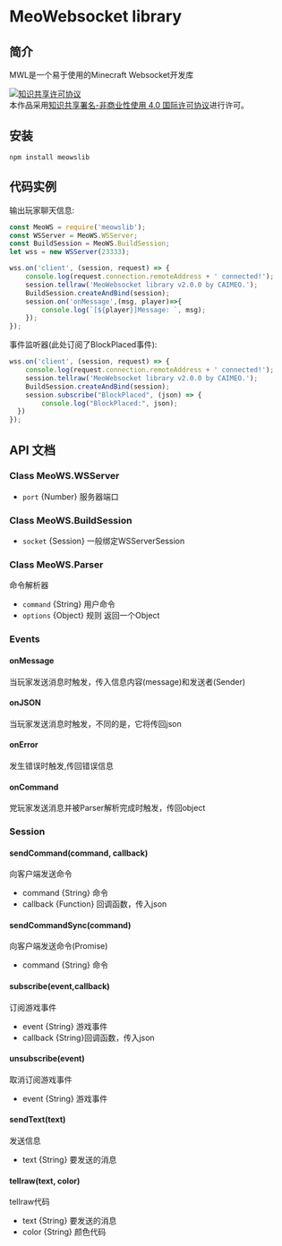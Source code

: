 # MeoWebsocket library

## 简介
MWL是一个易于使用的Minecraft Websocket开发库

<a rel="license" href="http://creativecommons.org/licenses/by-nc/4.0/"><img alt="知识共享许可协议" style="border-width:0" src="https://i.creativecommons.org/l/by-nc/4.0/88x31.png" /></a><br />本作品采用<a rel="license" href="http://creativecommons.org/licenses/by-nc/4.0/">知识共享署名-非商业性使用 4.0 国际许可协议</a>进行许可。
## 安装
`npm install meowslib`

## 代码实例
输出玩家聊天信息:
```js
const MeoWS = require('meowslib');
const WSServer = MeoWS.WSServer;
const BuildSession = MeoWS.BuildSession;
let wss = new WSServer(23333);

wss.on('client', (session, request) => {
	console.log(request.connection.remoteAddress + ' connected!');
	session.tellraw('MeoWebsocket library v2.0.0 by CAIMEO.');
	BuildSession.createAndBind(session);
	session.on('onMessage',(msg, player)=>{
		console.log(`[${player}]Message: `, msg);
	});
});
```

事件监听器(此处订阅了BlockPlaced事件):
```js
wss.on('client', (session, request) => {
	console.log(request.connection.remoteAddress + ' connected!');
	session.tellraw('MeoWebsocket library v2.0.0 by CAIMEO.');
	BuildSession.createAndBind(session);
  	session.subscribe("BlockPlaced", (json) => {
    	console.log("BlockPlaced:", json);
  })
});
```

## API 文档
### Class MeoWS.WSServer
- `port` {Number} 服务器端口

### Class MeoWS.BuildSession
- `socket` {Session} 一般绑定WSServerSession

### Class MeoWS.Parser
命令解析器
- `command` {String} 用户命令
- `options` {Object} 规则
返回一个Object

### Events
#### onMessage
当玩家发送消息时触发，传入信息内容(message)和发送者(Sender)
#### onJSON
当玩家发送消息时触发，不同的是，它将传回json
#### onError
发生错误时触发,传回错误信息
#### onCommand
党玩家发送消息并被Parser解析完成时触发，传回object

### Session
#### sendCommand(command, callback)
向客户端发送命令
- command {String} 命令
- callback {Function} 回调函数，传入json

#### sendCommandSync(command)
向客户端发送命令(Promise)
- command {String} 命令

#### subscribe(event,callback)
订阅游戏事件
- event {String} 游戏事件
- callback {String}回调函数，传入json

#### unsubscribe(event)
取消订阅游戏事件
- event {String} 游戏事件

#### sendText(text)
发送信息
- text {String} 要发送的消息

#### tellraw(text, color)
tellraw代码
- text {String} 要发送的消息
- color {String} 颜色代码

